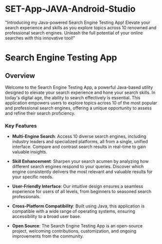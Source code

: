 # SET-App-JAVA-Android-Studio
"Introducing my Java-powered Search Engine Testing App! Elevate your search experience and skills as you explore topics across 10 renowned and professional search engines. Unleash the full potential of your online searches with this innovative tool!"

# Search Engine Testing App

## Overview

Welcome to the Search Engine Testing App, a powerful Java-based utility designed to elevate your search experience and hone your search skills. In today's digital age, the ability to search effectively is essential. This application empowers users to explore topics across 10 of the most popular and professional search engines, offering a unique opportunity to assess and refine their search proficiency.

### Key Features

- **Multi-Engine Search**: Access 10 diverse search engines, including industry leaders and specialized platforms, all from a single, unified interface. Compare and contrast search results in real-time to gain valuable insights.

- **Skill Enhancement**: Sharpen your search acumen by analyzing how different search engines respond to your queries. Discover which engine consistently delivers the most relevant and valuable results for your specific needs.

- **User-Friendly Interface**: Our intuitive design ensures a seamless experience for users of all levels, from beginners to seasoned search professionals.

- **Cross-Platform Compatibility**: Built using Java, this application is compatible with a wide range of operating systems, ensuring accessibility to a broad user base.

- **Open Source**: The Search Engine Testing App is an open-source project, welcoming contributions, customization, and ongoing improvements from the community.


